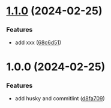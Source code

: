 # [1.1.0](https://github.com/n1046728/cicd_test/compare/v1.0.0...v1.1.0) (2024-02-25)


### Features

* add xxx ([68c6d51](https://github.com/n1046728/cicd_test/commit/68c6d5108d30c346cdac381fdd31f1a43c64f894))

# 1.0.0 (2024-02-25)


### Features

* add husky and commitlint ([d8fa709](https://github.com/n1046728/cicd_test/commit/d8fa709bc50adb5b51818bd2f807cfb5fc2bfb33))
